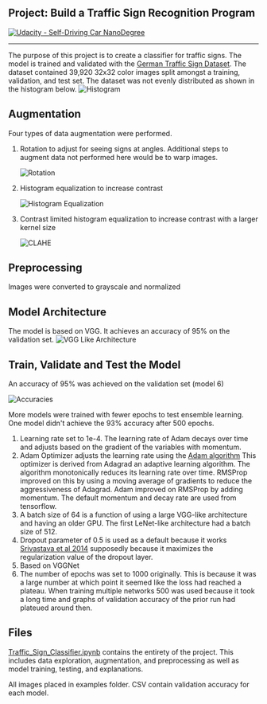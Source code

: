 ## Project: Build a Traffic Sign Recognition Program
[![Udacity - Self-Driving Car NanoDegree](https://s3.amazonaws.com/udacity-sdc/github/shield-carnd.svg)](http://www.udacity.com/drive)

---

The purpose of this project is to create a classifier for traffic signs. The model is trained and validated with the [German Traffic Sign Dataset](http://benchmark.ini.rub.de/?section=gtsrb&subsection=dataset).  The dataset contained 39,920 32x32 color images split amongst a training, validation, and test set. The dataset was not evenly distributed as shown in the histogram below.
![Histogram](examples/data_exploration.png)

## Augmentation

Four types of data augmentation were performed.
1. Rotation to adjust for seeing signs at angles. Additional steps to augment data not performed here would be to warp images. 

    ![Rotation](examples/rotation.png)

2. Histogram equalization to increase contrast 

    ![Histogram Equalization](examples/histeq.png)
3. Contrast limited histogram equalization to increase contrast with a larger kernel size 

    ![CLAHE](examples/clahe.png)

## Preprocessing

Images were converted to grayscale and normalized

## Model Architecture

The model is based on VGG. It achieves an accuracy of 95% on the validation set.
![VGG Like Architecture](examples/Architecture.png)

## Train, Validate and Test the Model

An accuracy of 95% was achieved on the validation set (model 6) 

![Accuracies](examples/accuracy.png) 

More models were trained with fewer epochs to test ensemble learning. One model didn't achieve the 93% accuracy after 500 epochs.
1. Learning rate set to 1e-4. The learning rate of Adam decays over time and adjusts based on the gradient of the variables with momentum.
2. Adam Optimizer adjusts the learning rate using the [Adam algorithm](https://arxiv.org/pdf/1412.6980v8.pdf) This optimizer is derived from Adagrad an adaptive learning algorithm. The algorithm monotonically reduces its learning rate over time. RMSProp improved on this by using a moving average of gradients to reduce the aggressiveness of Adagrad. Adam improved on RMSProp by adding momentum. The default momentum and decay rate are used from tensorflow.
3. A batch size of 64 is a function of using a large VGG-like architecture and having an older GPU. The first LeNet-like architecture had a batch size of 512.
4. Dropout parameter of 0.5 is used as a default because it works [Srivastava et al 2014](https://www.cs.toronto.edu/~hinton/absps/JMLRdropout.pdf) supposedly because it maximizes the regularization value of the dropout layer.
5. Based on VGGNet
6. The number of epochs was set to 1000 originally. This is because it was a large number at which point it seemed like the loss had reached a plateau. When training multiple networks 500 was used because it took a long time and graphs of validation accuracy of the prior run had plateued around then.

Files
---
[Traffic_Sign_Classifier.ipynb](Traffic_Sign_Classifier.ipynb) contains the entirety of the project. This includes data exploration, augmentation, and preprocessing as well as model training, testing, and explanations.

All images placed in examples folder. CSV contain validation accuracy for each model.
